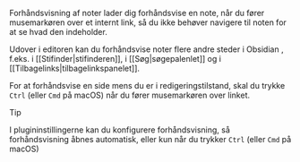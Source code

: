 Forhåndsvisning af noter lader dig forhåndsvise en note, når du fører musemarkøren over et internt link, så du ikke behøver navigere til noten for at se hvad den indeholder.

Udover i editoren kan du forhåndsvise noter flere andre steder i Obsidian , f.eks. i [[Stifinder|stifinderen]], i [[Søg|søgepalenlet]] og i [[Tilbagelinks|tilbagelinkspanelet]].

For at forhåndsvise en side mens du er i redigeringstilstand, skal du trykke `Ctrl` (eller `Cmd` på macOS) når du fører musemarkøren over linket.

> [!tip]
> I plugininstillingerne kan du konfigurere forhåndsvisning, så forhåndsvisning åbnes automatisk, eller kun når du trykker `Ctrl` (eller `Cmd` på macOS)
